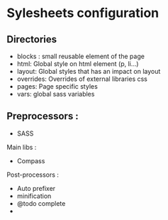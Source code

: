 # Sylesheets configuration

## Directories

* blocks : small reusable element of the page
* html: Global style on html element (p, li...)
* layout: Global styles that has an impact on layout
* overrides: Overrides of external libraries css
* pages: Page specific styles
* vars: global sass variables


## Preprocessors :

* SASS

Main libs :

* Compass

Post-processors :

* Auto prefixer
* minification
* @todo complete
*
